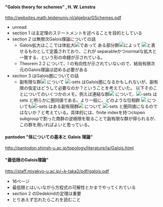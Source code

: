 #### "Galois theory for schemes” , H. W. Lenstra
http://websites.math.leidenuniv.nl/algebra/GSchemes.pdf

- unread 
- section 1 は主定理のステートメントを述べることを目的としている
- section 2 は無限次Galois理論についての話
    - Galois拡大はここでは体拡大<img src="https://latex.codecogs.com/gif.latex?\inline&space;K\subset&space;L" />であって
ある部分群<img src="https://latex.codecogs.com/gif.latex?\inline&space;G\subset&space;\mathrm{Aut}(L)" />によって
<img src="https://latex.codecogs.com/gif.latex?\inline&space;K=L^G" />と表せるものとして定義されており、これが
separableかつnormalな拡大と一致する、という形の命題が示されている。
    - Theorem 2.2 について、I の有向性が示されていないので、結局有限次元のGalois理論は認める必要がある
- section 3 はGalois圏についての話
    - 副有限な群<img src="https://latex.codecogs.com/gif.latex?\inline&space;\pi" /> について
<img src="https://latex.codecogs.com/gif.latex?\inline&space;\pi" />-sets はGalois圏になるかもしれないが、副有限の仮定はどうして必要なのか？ということを考えていた。
以下そのことについてのいくつかのメモ。例えば連結な群<img src="https://latex.codecogs.com/gif.latex?\inline&space;G" /> について、<img src="https://latex.codecogs.com/gif.latex?\inline&space;G" />-sets は sets と明らかに圏同値である。より一般に、どのような位相群
<img src="https://latex.codecogs.com/gif.latex?\inline&space;G" /> についても<img src="https://latex.codecogs.com/gif.latex?\inline&space;G" />-sets はある副有限群<img src="https://latex.codecogs.com/gif.latex?\inline&space;\pi" /> について
<img src="https://latex.codecogs.com/gif.latex?\inline&space;\pi" />-sets と圏同値になるのではないか？と考えている。具体的には、finite indexを持つclopen subgroupで割った商群の逆極限を取ることで副有限な群が得られるが、この群を用いればよいと思っている。

#### pantodon "体についての基本と Galois 理論"
http://pantodon.shinsh-u.ac.jp/topology/literature/ja/Galois.html

#### "最低限のGalois理論"
http://staff.miyakyo-u.ac.jp/~k-taka2/pdf/galois.pdf

- 16ページ
- 最低限とはいいながら方程式の可解性とかまでやってくれている
- section 2 のDedekindの定理は重要
- とりあえず忘れたらこれを読むこと
